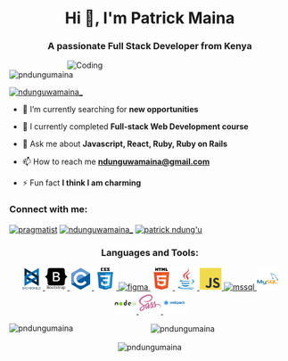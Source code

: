 
<h1 align="center">Hi 👋, I'm Patrick Maina</h1>
<h3 align="center">A passionate Full Stack Developer from Kenya</h3>
<img align="right" src="https://i.giphy.com/media/xT9IgzoKnwFNmISR8I/giphy.webp" width="400" alt="Coding" />

<p align="left"> <img src="https://komarev.com/ghpvc/?username=pndungumaina&label=Profile%20views&color=0e75b6&style=flat" alt="pndungumaina" /> </p>

<p align="left"> <a href="https://twitter.com/ndunguwamaina_" target="blank"><img src="https://img.shields.io/twitter/follow/ndunguwamaina_?logo=twitter&style=for-the-badge" alt="ndunguwamaina_" /></a> </p>

- 🔭 I’m currently searching for **new opportunities**

- 🌱 I currently completed **Full-stack Web Development course**

- 💬 Ask me about **Javascript, React, Ruby, Ruby on Rails**

- 📫 How to reach me **ndunguwamaina@gmail.com**

- ⚡ Fun fact **I think I am charming**

<h3 align="left">Connect with me:</h3>
<p align="left" mt-5>
<a href="https://codepen.io/pragmatist" target="blank"><img align="center" src="https://raw.githubusercontent.com/rahuldkjain/github-profile-readme-generator/master/src/images/icons/Social/codepen.svg" alt="pragmatist" height="30" width="40" /></a>
<a href="https://twitter.com/ndunguwamaina_" target="blank"><img align="center" src="https://raw.githubusercontent.com/rahuldkjain/github-profile-readme-generator/master/src/images/icons/Social/twitter.svg" alt="ndunguwamaina_" height="30" width="40" /></a>
<a href="https://linkedin.com/in/patrick ndung'u" target="blank"><img align="center" src="https://raw.githubusercontent.com/rahuldkjain/github-profile-readme-generator/master/src/images/icons/Social/linked-in-alt.svg" alt="patrick ndung'u" height="30" width="40" /></a>
</p>

<h3 align="center">Languages and Tools:</h3>
<p align="center"> <a href="https://backbonejs.org" target="_blank" rel="noreferrer"> <img src="https://raw.githubusercontent.com/devicons/devicon/master/icons/backbonejs/backbonejs-original-wordmark.svg" alt="backbonejs" width="40" height="40"/> </a> <a href="https://getbootstrap.com" target="_blank" rel="noreferrer"> <img src="https://raw.githubusercontent.com/devicons/devicon/master/icons/bootstrap/bootstrap-plain-wordmark.svg" alt="bootstrap" width="40" height="40"/> </a> <a href="https://www.cprogramming.com/" target="_blank" rel="noreferrer"> <img src="https://raw.githubusercontent.com/devicons/devicon/master/icons/c/c-original.svg" alt="c" width="40" height="40"/> </a> <a href="https://www.w3schools.com/css/" target="_blank" rel="noreferrer"> <img src="https://raw.githubusercontent.com/devicons/devicon/master/icons/css3/css3-original-wordmark.svg" alt="css3" width="40" height="40"/> </a> <a href="https://www.figma.com/" target="_blank" rel="noreferrer"> <img src="https://www.vectorlogo.zone/logos/figma/figma-icon.svg" alt="figma" width="40" height="40"/> </a> <a href="https://www.w3.org/html/" target="_blank" rel="noreferrer"> <img src="https://raw.githubusercontent.com/devicons/devicon/master/icons/html5/html5-original-wordmark.svg" alt="html5" width="40" height="40"/> </a> <a href="https://www.java.com" target="_blank" rel="noreferrer"> <img src="https://raw.githubusercontent.com/devicons/devicon/master/icons/java/java-original.svg" alt="java" width="40" height="40"/> </a> <a href="https://developer.mozilla.org/en-US/docs/Web/JavaScript" target="_blank" rel="noreferrer"> <img src="https://raw.githubusercontent.com/devicons/devicon/master/icons/javascript/javascript-original.svg" alt="javascript" width="40" height="40"/> </a> <a href="https://www.microsoft.com/en-us/sql-server" target="_blank" rel="noreferrer"> <img src="https://www.svgrepo.com/show/303229/microsoft-sql-server-logo.svg" alt="mssql" width="40" height="40"/> </a> <a href="https://www.mysql.com/" target="_blank" rel="noreferrer"> <img src="https://raw.githubusercontent.com/devicons/devicon/master/icons/mysql/mysql-original-wordmark.svg" alt="mysql" width="40" height="40"/> </a> <a href="https://nodejs.org" target="_blank" rel="noreferrer"> <img src="https://raw.githubusercontent.com/devicons/devicon/master/icons/nodejs/nodejs-original-wordmark.svg" alt="nodejs" width="40" height="40"/> </a> <a href="https://sass-lang.com" target="_blank" rel="noreferrer"> <img src="https://raw.githubusercontent.com/devicons/devicon/master/icons/sass/sass-original.svg" alt="sass" width="40" height="40"/> </a> <a href="https://webpack.js.org" target="_blank" rel="noreferrer"> <img src="https://raw.githubusercontent.com/devicons/devicon/d00d0969292a6569d45b06d3f350f463a0107b0d/icons/webpack/webpack-original-wordmark.svg" alt="webpack" width="40" height="40"/> </a> </p>

<p align="center"><img align="left" src="https://github-readme-stats.vercel.app/api/top-langs?username=pndungumaina&show_icons=true&locale=en&layout=compact" alt="pndungumaina" /></p>

<p align="center">&nbsp;<img align="center" src="https://github-readme-stats.vercel.app/api?username=pndungumaina&show_icons=true&locale=en" alt="pndungumaina" /></p>

<p align="center"><img align="center" src="https://github-readme-streak-stats.herokuapp.com/?user=pndungumaina&" alt="pndungumaina" /></p>
